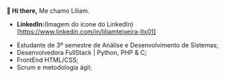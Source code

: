   **👋 Hi there,**
  Me chamo Liliam.
* **LinkedIn:**(Imagem do ícone do LinkedIn)[https://www.linkedin.com/in/liliamteixeira-ltx01]

[Imagem do ícone do LinkedIn]: <img width="96" height="96" src="https://img.icons8.com/color/96/linkedin.png" alt="linkedin"/>

  
  - Estudante de 3º semestre de Análise e Desenvolvimento de Sistemas;
  - Desenvolvedora FullStack | Python, PHP & C;
  - FrontEnd HTML/CSS;
  - Scrum e metodologia ágil;
